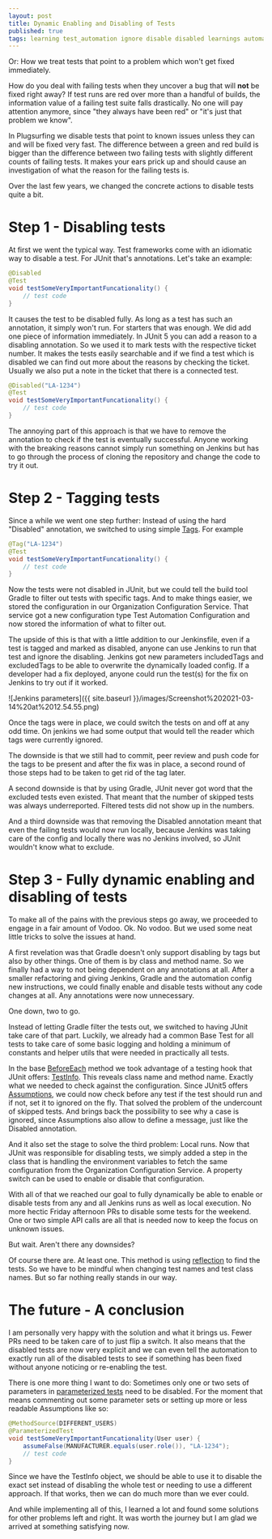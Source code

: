 ```yaml
---
layout: post
title: Dynamic Enabling and Disabling of Tests
published: true
tags: learning test_automation ignore disable disabled learnings automation junit jenkns gradle
---
```


Or: How we treat tests that point to a problem which won't get fixed immediately.

How do you deal with failing tests when they uncover a bug that will **not** be fixed right away? If test runs are red over more than a handful of builds, the information value of a failing test suite falls drastically. No one will pay attention anymore, since "they always have been red" or "it's just that problem we know".

In Plugsurfing we disable tests that point to known issues unless they can and will be fixed very fast. The difference between a green and red build is bigger than the difference between two failing tests with slightly different counts of failing tests. It makes your ears prick up and should cause an investigation of what the reason for the failing tests is.

Over the last few years, we changed the concrete actions to disable tests quite a bit.


# Step 1 - Disabling tests

At first we went the typical way. Test frameworks come with an idiomatic way to disable a test. For JUnit that's annotations. Let's take an example:

```java
@Disabled
@Test
void testSomeVeryImportantFuncationality() {
    // test code
} 
```

It causes the test to be disabled fully. As long as a test has such an annotation, it simply won't run. For starters that was enough. We did add one piece of information immediately. In JUnit 5 you can add a reason to a disabling annotation. So we used it to mark tests with the respective ticket number. It makes the tests easily searchable and if we find a test which is disabled we can find out more about the reasons by checking the ticket. Usually we also put a note in the ticket that there is a connected test.

```java
@Disabled("LA-1234")
@Test
void testSomeVeryImportantFuncationality() {
    // test code
} 
```

The annoying part of this approach is that we have to remove the annotation to check if the test is eventually successful. Anyone working with the breaking reasons cannot simply run something on Jenkins but has to go through the process of cloning the repository and change the code to try it out.


# Step 2 - Tagging tests

Since a while we went one step further: Instead of using the hard "Disabled" annotation, we switched to using simple [Tags](https://www.baeldung.com/junit-filtering-tests). For example

```java
@Tag("LA-1234") 
@Test 
void testSomeVeryImportantFuncationality() { 
	// test code 
} 
```

Now the tests were not disabled in JUnit, but we could tell the build tool Gradle to filter out tests with specific tags. And to make things easier, we stored the configuration in our Organization Configuration Service. That service got a new configuration type Test Automation Configuration and now stored the information of what to filter out.

The upside of this is that with a little addition to our Jenkinsfile, even if a test is tagged and marked as disabled, anyone can use Jenkins to run that test and ignore the disabling. Jenkins got new parameters includedTags and excludedTags to be able to overwrite the dynamically loaded config. If a developer had a fix deployed, anyone could run the test(s) for the fix on Jenkins to try out if it worked.

![Jenkins parameters]({{ site.baseurl }}/images/Screenshot%202021-03-14%20at%2012.54.55.png)

Once the tags were in place, we could switch the tests on and off at any odd time. On jenkins we had some output that would tell the reader which tags were currently ignored.

The downside is that we still had to commit, peer review and push code for the tags to be present and after the fix was in place, a second round of those steps had to be taken to get rid of the tag later.

A second downside is that by using Gradle, JUnit never got word that the excluded tests even existed. That meant that the number of skipped tests was always underreported. Filtered tests did not show up in the numbers.

And a third downside was that removing the Disabled annotation meant that even the failing tests would now run locally, because Jenkins was taking care of the config and locally there was no Jenkins involved, so JUnit wouldn't know what to exclude.


# Step 3 - Fully dynamic enabling and disabling of tests

To make all of the pains with the previous steps go away, we proceeded to engage in a fair amount of Vodoo. Ok. No vodoo. But we used some neat little tricks to solve the issues at hand.

A first revelation was that Gradle doesn't only support disabling by tags but also by other things. One of them is by class and method name. So we finally had a way to not being dependent on any annotations at all. After a smaller refactoring and giving Jenkins, Gradle and the automation config new instructions, we could finally enable and disable tests without any code changes at all. Any annotations were now unnecessary.

One down, two to go.

Instead of letting Gradle filter the tests out, we switched to having JUnit take care of that part. Luckily, we already had a common Base Test for all tests to take care of some basic logging and holding a minimum of constants and helper utils that were needed in practically all tests.

In the base [BeforeEach](https://www.baeldung.com/junit-5#1-beforeall-and-beforeeach) method we took advantage of a testing hook that JUnit offers: [TestInfo](https://junit.org/junit5/docs/current/api/org.junit.jupiter.api/org/junit/jupiter/api/TestInfo.html). This reveals class name and method name. Exactly what we needed to check against the configuration. Since JUnit5 offers [Assumptions](https://junit.org/junit5/docs/current/api/org.junit.jupiter.api/org/junit/jupiter/api/Assumptions.html), we could now check before any test if the test should run and if not, set it to ignored on the fly. That solved the problem of the undercount of skipped tests. And brings back the possibility to see why a case is ignored, since Assumptions also allow to define a message, just like the Disabled annotation.

And it also set the stage to solve the third problem: Local runs. Now that JUnit was responsible for disabling tests, we simply added a step in the class that is handling the environment variables to fetch the same configuration from the Organization Configuration Service. A property switch can be used to enable or disable that configuration.

With all of that we reached our goal to fully dynamically be able to enable or disable tests from any and all Jenkins runs as well as local execution. No more hectic Friday afternoon PRs to disable some tests for the weekend. One or two simple API calls are all that is needed now to keep the focus on unknown issues.

But wait. Aren't there any downsides?

Of course there are. At least one. This method is using [reflection](https://www.baeldung.com/java-reflection) to find the tests. So we have to be mindful when changing test names and test class names. But so far nothing really stands in our way.

# The future - A conclusion

I am personally very happy with the solution and what it brings us. Fewer PRs need to be taken care of to just flip a switch. It also means that the disabled tests are now very explicit and we can even tell the automation to exactly run all of the disabled tests to see if something has been fixed without anyone noticing or re-enabling the test.

There is one more thing I want to do: Sometimes only one or two sets of parameters in [parameterized tests](https://www.baeldung.com/parameterized-tests-junit-5) need to be disabled. For the moment that means commenting out some parameter sets or setting up more or less readable Assumptions like so:

```java
@MethodSource(DIFFERENT_USERS) 
@ParameterizedTest 
void testSomeVeryImportantFuncationality(User user) { 
	assumeFalse(MANUFACTURER.equals(user.role()), "LA-1234"); 
	// test code 
} 
```

Since we have the TestInfo object, we should be able to use it to disable the exact set instead of disabling the whole test or needing to use a different approach. If that works, then we can do much more than we ever could.

And while implementing all of this, I learned a lot and found some solutions for other problems left and right. It was worth the journey but I am glad we arrived at something satisfying now.
